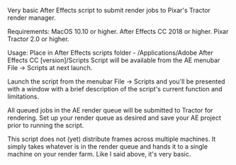 Very basic After Effects script to submit render jobs to Pixar's Tractor render manager.

Requirements:
MacOS 10.10 or higher.
After Effects CC 2018 or higher.
Pixar Tractor 2.0 or higher.

Usage:
Place in After Effects scripts folder - /Applications/Adobe After Effects CC [version]/Scripts
Script will be available from the AE menubar File -> Scripts at next launch.

Launch the script from the menubar File -> Scripts and you'll be presented with a window with a brief description of the script's current function and limitations.

All queued jobs in the AE render queue will be submitted to Tractor for rendering.
Set up your render queue as desired and save your AE project prior to running the script.

This script does not (yet) distribute frames across multiple machines.  It simply takes whatever is in the render queue and hands it to a single machine on your render farm.  Like I said above, it's very basic.
